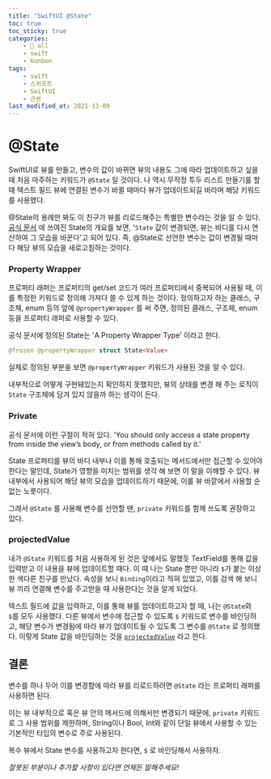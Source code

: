 ```yaml
---
title: "SwiftUI @State"
toc: true
toc_sticky: true
categories:
    - 📂 all
    - swift
    - kunbon
tags:
    - swift
    - 스위프트
    - SwiftUI
    - 근본
last_modified_at: 2021-11-09
---
```


# @State

SwiftUI로 뷰를 만들고, 변수의 값이 바뀌면 뷰의 내용도 그에 따라 업데이트하고 싶을 때 처음 마주하는 키워드가 `@State` 일 것이다. 나 역시 무작정 투두 리스트 만들기를 할 때 텍스트 필드 뷰에 연결된 변수가 바뀔 때마다 뷰가 업데이트되길 바라며 해당 키워드를 사용했다.

@State의 용례만 봐도 이 친구가 뷰를 리로드해주는 특별한 변수라는 것을 알 수 있다. [공식 문서](https://developer.apple.com/documentation/swiftui/state) 에 쓰여진 State의 개요를 보면, '`State` 값이 변경되면, 뷰는 바디를 다시 연산하여 그 모습을 바꾼다'고 되어 있다. 즉, @State로 선언한 변수는 값이 변경될 때마다 해당 뷰의 모습을 새로고침하는 것이다.



### Property Wrapper

프로퍼티 래퍼는 프로퍼티의 get/set 코드가 여러 프로퍼티에서 중복되어 사용될 때, 이를 특정한 키워드로 정의해 가져다 쓸 수 있게 하는 것이다. 정의하고자 하는 클래스, 구조체, enum 등의 앞에 `@propertyWrapper` 를 써 주면, 정의된 클래스, 구조체, enum 등을 프로퍼티 래퍼로 사용할 수 있다.

공식 문서에 정의된 State는 'A Property Wrapper Type' 이라고 한다.

```swift
@frozen @propertyWrapper struct State<Value>
```

실제로 정의된 부분을 보면 `@propertyWrapper` 키워드가 사용된 것을 알 수 있다.

내부적으로 어떻게 구현돼있는지 확인하지 못했지만, 뷰의 상태를 변경 해 주는 로직이 `State` 구조체에 담겨 있지 않을까 하는 생각이 든다.



### Private

공식 문서에 이런 구절이 적혀 있다. 'You should only access a state property from inside the view’s body, or from methods called by it.'

State 프로퍼티를 뷰의 바디 내부나 이를 통해 호출되는 메서드에서만 접근할 수 있어야 한다는 말인데, State가 영향을 미치는 범위를 생각 해 보면 이 말을 이해할 수 있다. 뷰 내부에서 사용되어 해당 뷰의 모습을 업데이트하기 때문에, 이를 뷰 바깥에서 사용할 순 없는 노릇이다.

그래서 `@State` 를 사용해 변수를 선언할 땐, `private` 키워드를 함께 쓰도록 권장하고 있다.



### projectedValue

내가 `@State` 키워드를 처음 사용하게 된 것은 앞에서도 말했듯 TextField를 통해 값을 입력받고 이 내용을 뷰에 업데이트할 때다. 이 때 나는 State 뿐만 아니라 `$`가 붙는 이상한 색다른 친구를 만났다. 속성을 보니 `Binding`이라고 적혀 있었고, 이를 검색 해 보니 뷰 끼리 연결해 변수를 주고받을 때 사용한다는 것을 알게 되었다.

텍스트 필드에 값을 입력하고, 이를 통해 뷰를 업데이트하고자 할 때, 나는 `@State`와 `$`를 모두 사용했다. 다른 뷰에서 변수에 접근할 수 있도록 `$` 키워드로 변수를 바인딩하고, 해당 변수가 변경됨에 따라 뷰가 업데이트될 수 있도록 그 변수를 `@State` 로 정의했다. 이렇게 State 값을 바인딩하는 것을 [`projectedValue`](https://developer.apple.com/documentation/swiftui/state/projectedvalue) 라고 한다.



## 결론

변수를 하나 두어 이를 변경함에 따라 뷰를 리로드하려면 `@State` 라는 프로퍼티 래퍼를 사용하면 된다.

이는 뷰 내부적으로 혹은 뷰 안의 메서드에 의해서만 변경되기 때문에, `private` 키워드로 그 사용 범위를 제한하며, String이나 Bool, Int와 같이 단일 뷰에서 사용할 수 있는 기본적인 타입의 변수로 주로 사용된다.

복수 뷰에서 State 변수를 사용하고자 한다면, `$` 로 바인딩해서 사용하자.



*잘못된 부분이나 추가할 사항이 있다면 언제든 말해주세요!*
